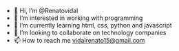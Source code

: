 - 👋 Hi, I’m @Renatovidal
- 👀 I’m interested in working with programming
- 🌱 I’m currently learning html, css, python and javascript
- 💞️ I’m looking to collaborate on technology companies
- 📫 How to reach me vidalrenato15@gmail.com

<!---
Renatovidal/Renatovidal is a ✨ special ✨ repository because its `README.md` (this file) appears on your GitHub profile.
You can click the Preview link to take a look at your changes.
--->
